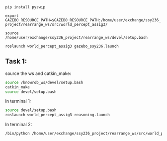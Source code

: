 `pip install pyswip`

`export GAZEBO_RESOURCE_PATH=$GAZEBO_RESOURCE_PATH:/home/user/exchange/ssy236_project/rearrange_ws/src/world_percept_assig3/`

`source /home/user/exchange/ssy236_project/rearrange_ws/devel/setup.bash`

`roslaunch world_percept_assig3 gazebo_ssy236.launch`

## Task 1:

source the ws and catkin_make: 
```bash
source /knowrob_ws/devel/setup.bash
catkin_make
source devel/setup.bash
```

In terminal 1:
```bash
source devel/setup.bash
roslaunch world_percept_assig3 reasoning.launch
```

In terminal 2:
```bash
/bin/python /home/user/exchange/ssy236_project/rearrange_ws/src/world_percept_assig3/scripts/interface.py
```